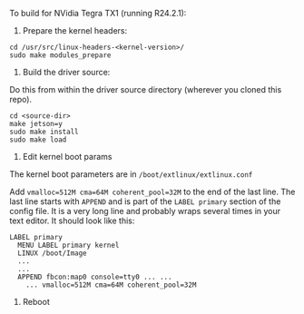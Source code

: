 To build for NVidia Tegra TX1 (running R24.2.1):

1. Prepare the kernel headers:
  
  ```
  cd /usr/src/linux-headers-<kernel-version>/
  sudo make modules_prepare
  ```
  
1. Build the driver source:
  
  Do this from within the driver source directory (wherever you cloned this repo).
  
  ```	
  cd <source-dir>
  make jetson=y
  sudo make install
  sudo make load
  ```

1. Edit kernel boot params

  The kernel boot parameters are in ```/boot/extlinux/extlinux.conf```
  
  Add ```vmalloc=512M cma=64M coherent_pool=32M``` to the end of the last line. 
  The last line starts with ```APPEND``` and is part of the ```LABEL primary``` section of the config file. 
  It is a very long line and probably wraps several times in your text editor.
  It should look like this:
  
  ```
  LABEL primary
    MENU LABEL primary kernel
    LINUX /boot/Image
    ...
    ...
    APPEND fbcon:map0 console=tty0 ... ...
      ... vmalloc=512M cma=64M coherent_pool=32M
  ```
    
1. Reboot




